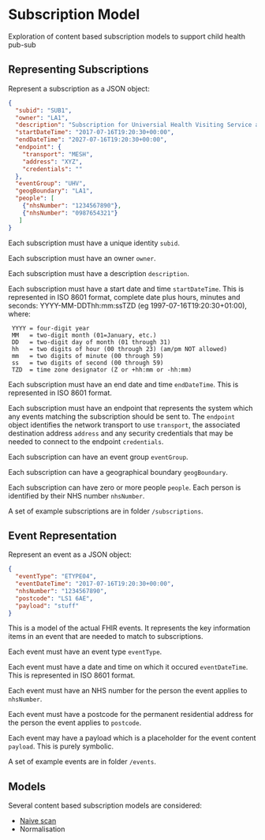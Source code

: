 # Subscription Model
Exploration of content based subscription models to support child health pub-sub

## Representing Subscriptions
Represent a subscription as a JSON object:
```json
{
  "subid": "SUB1",
  "owner": "LA1",
  "description": "Subscription for Universial Health Visiting Service as commissioned by LA1",
  "startDateTime": "2017-07-16T19:20:30+00:00",
  "endDateTime": "2027-07-16T19:20:30+00:00",
  "endpoint": {
    "transport": "MESH",
    "address": "XYZ",
    "credentials": ""
  },
  "eventGroup": "UHV",
  "geogBoundary": "LA1",
  "people": [
    {"nhsNumber": "1234567890"},
    {"nhsNumber": "0987654321"}
   ]
}
```
Each subscription must have a unique identity ```subid```.

Each subscription must have an owner ```owner```.

Each subscription must have a description ```description```.

Each subscription must have a start date and time ```startDateTime```. This is represented in ISO 8601 format, complete date plus hours, minutes and seconds: YYYY-MM-DDThh:mm:ssTZD (eg 1997-07-16T19:20:30+01:00), where:

     YYYY = four-digit year
     MM   = two-digit month (01=January, etc.)
     DD   = two-digit day of month (01 through 31)
     hh   = two digits of hour (00 through 23) (am/pm NOT allowed)
     mm   = two digits of minute (00 through 59)
     ss   = two digits of second (00 through 59)
     TZD  = time zone designator (Z or +hh:mm or -hh:mm)
     
Each subscription must have an end date and time ```endDateTime```. This is represented in ISO 8601 format.

Each subscription must have an endpoint that represents the system which any events matching the subscription should be sent to. The ```endpoint``` object identifies the network transport to use ```transport```, the associated destination address ```address``` and any security credentials that may be needed to connect to the endpoint ```credentials```.

Each subscription can have an event group ```eventGroup```.

Each subscription can have a geographical boundary ```geogBoundary```.

Each subscription can have zero or more people ```people```. Each person is identified by their NHS number ```nhsNumber```.

A set of example subscriptions are in folder ```/subscriptions```.

## Event Representation
Represent an event as a JSON object:
```json
{
  "eventType": "ETYPE04",
  "eventDateTime": "2017-07-16T19:20:30+00:00",
  "nhsNumber": "1234567890",
  "postcode": "LS1 6AE",
  "payload": "stuff"
}
```
This is a model of the actual FHIR events. It represents the key information items in an event that are needed to match to subscriptions.

Each event must have an event type ```eventType```.

Each event must have a date and time on which it occured ```eventDateTime```. This is represented in ISO 8601 format.

Each event must have an NHS number for the person the event applies to ```nhsNumber```.

Each event must have a postcode for the permanent residential address for the person the event applies to ```postcode```.

Each event may have a payload which is a placeholder for the event content ```payload```. This is purely symbolic.

A set of example events are in folder ```/events```.

## Models
Several content based subscription models are considered:
* [Naive scan](https://github.com/childhealth/SubscriptionModel/blob/master/model/naivescan.md)
* Normalisation

